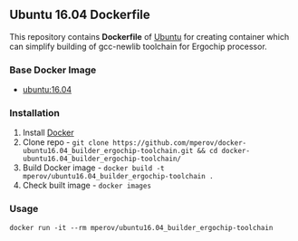 ## Ubuntu 16.04 Dockerfile

This repository contains **Dockerfile** of [Ubuntu](http://www.ubuntu.com/) for creating container which can simplify building of gcc-newlib toolchain for Ergochip processor.

### Base Docker Image

* [ubuntu:16.04](https://registry.hub.docker.com/u/library/ubuntu/)

### Installation

1. Install [Docker](https://www.docker.com/)
2. Clone repo - `git clone https://github.com/mperov/docker-ubuntu16.04_builder_ergochip-toolchain.git && cd docker-ubuntu16.04_builder_ergochip-toolchain/`
3. Build Docker image - `docker build -t mperov/ubuntu16.04_builder_ergochip-toolchain .`
4. Check built image - `docker images`

### Usage

    docker run -it --rm mperov/ubuntu16.04_builder_ergochip-toolchain
